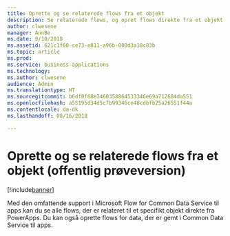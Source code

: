 ```yaml
---
title: Oprette og se relaterede flows fra et objekt
description: Se relaterede flows, og opret flows direkte fra et objekt
author: clwesene
manager: AnnBe
ms.date: 8/10/2018
ms.assetid: 621c1f60-ce73-e811-a96b-000d3a18c83b
ms.topic: article
ms.prod: 
ms.service: business-applications
ms.technology: 
ms.author: clwesene
audience: Admin
ms.translationtype: HT
ms.sourcegitcommit: b6df0f68e3460358864533346e69a712684da551
ms.openlocfilehash: a55195d34d5c7b99346ce48cdbfb25a26551f44a
ms.contentlocale: da-dk
ms.lasthandoff: 08/16/2018

---
```

# <a name="create-and-view-related-flows-from-an-entity-public-preview"></a>Oprette og se relaterede flows fra et objekt (offentlig prøveversion)


[!include[banner](../../includes/banner.md)]

Med den omfattende support i Microsoft Flow for Common Data Service til apps kan du se alle flows, der er relateret til et specifikt objekt direkte fra PowerApps. Du kan også oprette flows for data, der er gemt i Common Data Service til apps.

